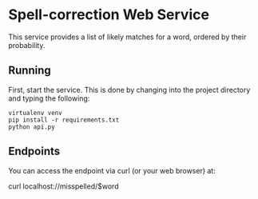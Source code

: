 # Spell-correction Web Service

This service provides a list of likely matches for a word, ordered by their probability. 


## Running

First, start the service. This is done by changing into the project directory and typing the following: 

```
virtualenv venv
pip install -r requirements.txt
python api.py
```

## Endpoints

You can access the endpoint via curl (or your web browser) at: 

curl localhost://misspelled/$word


